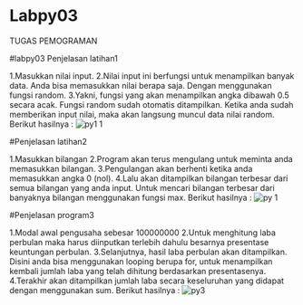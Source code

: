 # Labpy03
TUGAS PEMOGRAMAN

#labpy03 Penjelasan latihan1

1.Masukkan nilai input. 
2.Nilai input ini berfungsi untuk menampilkan banyak data. Anda bisa memasukkan nilai berapa saja.
Dengan menggunakan fungsi random.
3.Yakni, fungsi yang akan menampilkan angka dibawah 0.5 secara acak. Fungsi random sudah otomatis ditampilkan.
Ketika anda sudah memberikan input nilai, maka akan langsung muncul data nilai random. Berikut hasilnya :
![py1 1](https://user-images.githubusercontent.com/56884391/68376711-a17ab480-017b-11ea-9540-1e620c175367.jpg)


#Penjelasan latihan2

1.Masukkan bilangan
2.Program akan terus mengulang untuk meminta anda memasukkan bilangan.
3.Pengulangan akan berhenti ketika anda memasukkan angka 0 (nol).
4.Lalu akan ditampilkan bilangan terbesar dari semua bilangan yang anda input. Untuk mencari bilangan terbesar dari banyaknya bilangan menggunakan fungsi max. Berikut hasilnya :
![py 1](https://user-images.githubusercontent.com/56884391/68376537-52cd1a80-017b-11ea-8ea6-f36373d1a9e7.jpg)

#Penjelasan program3

1.Modal awal pengusaha sebesar 100000000
2.Untuk menghitung laba perbulan maka harus diinputkan terlebih dahulu besarnya presentase keuntungan perbulan.
3.Selanjutnya, hasil laba perbulan akan ditampilkan. Disini anda bisa menggunakan looping berupa for, untuk menampilkan kembali jumlah laba yang telah dihitung berdasarkan presentasenya.
4.Terakhir akan ditampilkan jumlah laba secara keseluruhan yang didapat dengan menggunakan sum. Berikut hasilnya :
![py3](https://user-images.githubusercontent.com/56884391/68376444-37faa600-017b-11ea-8ca3-f37285e8d4db.png)
